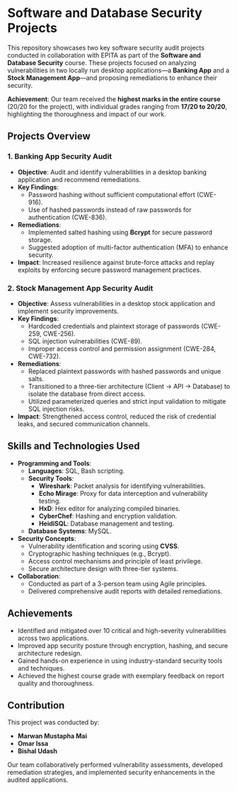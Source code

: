 # Software and Database Security Projects  

This repository showcases two key software security audit projects conducted in collaboration with EPITA as part of the **Software and Database Security** course. These projects focused on analyzing vulnerabilities in two locally run desktop applications—a **Banking App** and a **Stock Management App**—and proposing remediations to enhance their security.  

**Achievement**: Our team received the **highest marks in the entire course** (20/20 for the project), with individual grades ranging from **17/20 to 20/20**, highlighting the thoroughness and impact of our work.  

## Projects Overview  

### 1. **Banking App Security Audit**  
   - **Objective**: Audit and identify vulnerabilities in a desktop banking application and recommend remediations.  
   - **Key Findings**:  
     - Password hashing without sufficient computational effort (CWE-916).  
     - Use of hashed passwords instead of raw passwords for authentication (CWE-836).  
   - **Remediations**:  
     - Implemented salted hashing using **Bcrypt** for secure password storage.  
     - Suggested adoption of multi-factor authentication (MFA) to enhance security.  
   - **Impact**: Increased resilience against brute-force attacks and replay exploits by enforcing secure password management practices.  

### 2. **Stock Management App Security Audit**  
   - **Objective**: Assess vulnerabilities in a desktop stock application and implement security improvements.  
   - **Key Findings**:  
     - Hardcoded credentials and plaintext storage of passwords (CWE-259, CWE-256).  
     - SQL injection vulnerabilities (CWE-89).  
     - Improper access control and permission assignment (CWE-284, CWE-732).  
   - **Remediations**:  
     - Replaced plaintext passwords with hashed passwords and unique salts.  
     - Transitioned to a three-tier architecture (Client → API → Database) to isolate the database from direct access.  
     - Utilized parameterized queries and strict input validation to mitigate SQL injection risks.  
   - **Impact**: Strengthened access control, reduced the risk of credential leaks, and secured communication channels.  

## Skills and Technologies Used  
- **Programming and Tools**:  
  - **Languages**: SQL, Bash scripting.  
  - **Security Tools**:  
    - **Wireshark**: Packet analysis for identifying vulnerabilities.  
    - **Echo Mirage**: Proxy for data interception and vulnerability testing.  
    - **HxD**: Hex editor for analyzing compiled binaries.  
    - **CyberChef**: Hashing and encryption validation.  
    - **HeidiSQL**: Database management and testing.  
  - **Database Systems**: MySQL.  
- **Security Concepts**:  
  - Vulnerability identification and scoring using **CVSS**.  
  - Cryptographic hashing techniques (e.g., Bcrypt).  
  - Access control mechanisms and principle of least privilege.  
  - Secure architecture design with three-tier systems.  
- **Collaboration**:  
  - Conducted as part of a 3-person team using Agile principles.  
  - Delivered comprehensive audit reports with detailed remediations.  

## Achievements  
- Identified and mitigated over 10 critical and high-severity vulnerabilities across two applications.  
- Improved app security posture through encryption, hashing, and secure architecture redesign.  
- Gained hands-on experience in using industry-standard security tools and techniques.  
- Achieved the highest course grade with exemplary feedback on report quality and thoroughness.  

## Contribution  
This project was conducted by:  
- **Marwan Mustapha Mai**  
- **Omar Issa**  
- **Bishal Udash**  

Our team collaboratively performed vulnerability assessments, developed remediation strategies, and implemented security enhancements in the audited applications. 